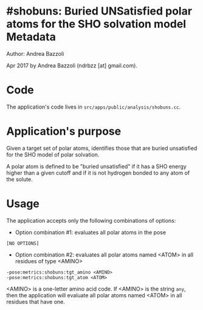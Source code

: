 #shobuns: Buried UNSatisfied polar atoms for the SHO solvation model
Metadata
========

Author: Andrea Bazzoli

Apr 2017 by Andrea Bazzoli (ndrbzz [at] gmail.com).

Code
====

The application's code lives in `src/apps/public/analysis/shobuns.cc`.

Application's purpose
===================

Given a target set of polar atoms, identifies those that are buried unsatisfied for the SHO model of polar solvation.

A polar atom is defined to be "buried unsatisfied" if it has a SHO energy higher than a given cutoff and if it is not hydrogen bonded to any atom of the solute. 

Usage
=====

The application accepts only the following combinations of options:

* Option combination #1: evaluates all polar atoms in the pose
````
[NO OPTIONS]
````

* Option combination #2: evaluates all polar atoms named \<ATOM\> in all residues of type \<AMINO\>
````
-pose:metrics:shobuns:tgt_amino <AMINO>
-pose:metrics:shobuns:tgt_atom <ATOM>
````
\<AMINO\> is a one-letter amino acid code. If \<AMINO\> is the string `any`, then the application will evaluate all polar atoms named \<ATOM\> in all residues that have one.

